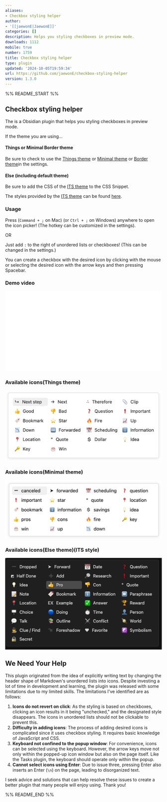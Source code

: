 ```yaml
---
aliases:
- Checkbox styling helper
author:
- '[[jaewonE|JaewonE]]'
categories: []
description: Helps you styling checkboxes in preview mode.
downloads: 1112
mobile: true
number: 1759
title: Checkbox styling helper
type: plugin
updated: '2024-10-05T19:59:34'
url: https://github.com/jaewonE/checkbox-styling-helper
version: 1.3.0
---
```


%% README_START %%

## Checkbox styling helper

The is a Obsidian plugin that helps you styling checkboxes in preview mode.

If the theme you are using...

#### Things or Minimal Border theme

Be sure to check to use the [Things theme](https://github.com/colineckert/obsidian-things) or [Minimal theme](https://github.com/kepano/obsidian-minimal) or [Border theme](https://github.com/Akifyss/obsidian-border)in the settings.

#### Else (including default theme)

Be sure to add the CSS of the [ITS theme](https://github.com/SlRvb/Obsidian--ITS-Theme/blob/main/Snippets/S%20-%20Checkboxes.css) to the CSS Snippet.

The styles provided by the [ITS theme](https://publish.obsidian.md/slrvb-docs/ITS+Theme/ITS+Theme) can be found [here](https://publish.obsidian.md/slrvb-docs/ITS+Theme/Alternate+Checkboxes).

### Usage

Press (`Command + ;` on Mac) (or `Ctrl + ;` on Windows) anywhere to open the icon picker! (The hotkey can be customized in the settings).

OR

Just add `:` to the right of unordered lists or checkboxes! (This can be changed in the settings.)

You can create a checkbox with the desired icon by clicking with the mouse or selecting the desired icon with the arrow keys and then pressing Spacebar.

### Demo video

![Demo video](https://raw.githubusercontent.com/jaewonE/checkbox-styling-helper/HEAD/assets/demo.gif)

### Available icons(Things theme)

![Available icons_things](https://raw.githubusercontent.com/jaewonE/checkbox-styling-helper/HEAD/assets/available_icons_things.png)

### Available icons(Minimal theme)

![Available icons_minimal](https://raw.githubusercontent.com/jaewonE/checkbox-styling-helper/HEAD/assets/available_icons_minimal.png)

### Available icons(Else theme)(ITS style)

![Available icons_its](https://raw.githubusercontent.com/jaewonE/checkbox-styling-helper/HEAD/assets/available_icons_its.png)

## We Need Your Help

This plugin originated from the idea of explicitly writing text by changing the header shape of Markdown's unordered lists into icons. Despite investing a lot of time in development and learning, the plugin was released with some limitations due to my limited skills. The limitations I've identified are as follows:

1. **Icons do not revert on click**: As the styling is based on checkboxes, clicking an icon results in it being "unchecked," and the designated style disappears. The icons in unordered lists should not be clickable to prevent this.
2. **Difficulty in adding icons**: The process of adding desired icons is complicated since it uses checkbox styling. It requires basic knowledge of JavaScript and CSS.
3. **Keyboard not confined to the popup window**: For convenience, icons can be selected using the keyboard. However, the arrow keys move not only within the popped-up icon window but also on the page itself. Like the Tasks plugin, the keyboard should operate only within the popup.
4. **Cannot select icons using Enter**: Due to issue three, pressing Enter also inserts an Enter (`\n`) on the page, leading to disorganized text.

I seek advice and solutions that can help resolve these issues to create a better plugin that many people will enjoy using. Thank you!


%% README_END %%